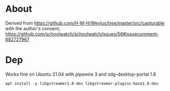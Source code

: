 # About

Derived from https://github.com/H-M-H/Weylus/tree/master/src/capturable with the author's consent, https://github.com/schoolwatch/schoolwatch/issues/56#issuecomment-882727967 

# Dep

Works fine on Ubuntu 21.04 with pipewire 3 and xdg-desktop-portal 1.8

`
apt install -y libgstreamer1.0-dev libgstreamer-plugins-base1.0-dev
`
